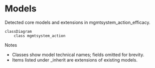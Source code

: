 # Models

Detected core models and extensions in mgmtsystem_action_efficacy.

```mermaid
classDiagram
    class mgmtsystem_action
```

Notes
- Classes show model technical names; fields omitted for brevity.
- Items listed under _inherit are extensions of existing models.
